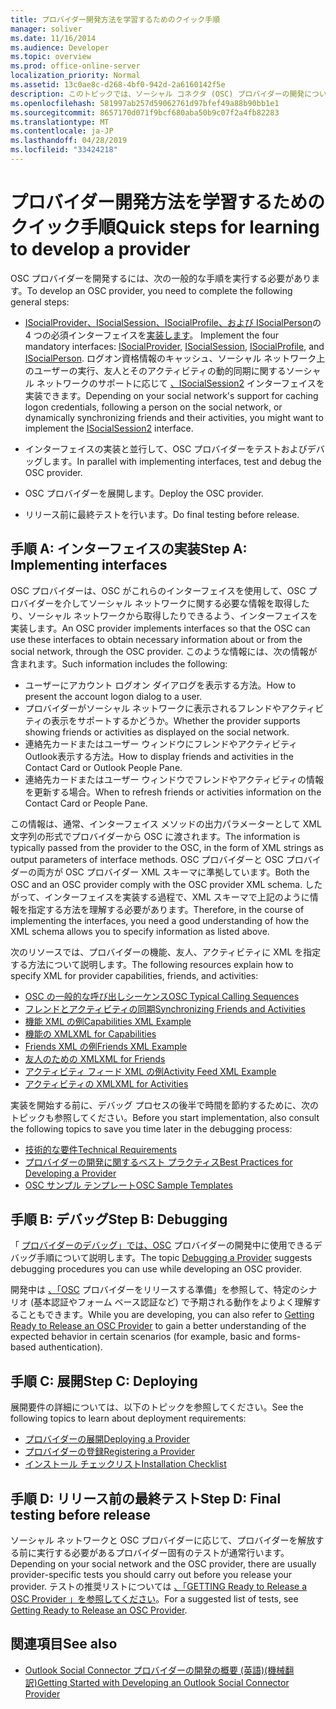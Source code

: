 ```yaml
---
title: プロバイダー開発方法を学習するためのクイック手順
manager: soliver
ms.date: 11/16/2014
ms.audience: Developer
ms.topic: overview
ms.prod: office-online-server
localization_priority: Normal
ms.assetid: 13c0ae8c-d268-4bf0-942d-2a6160142f5e
description: このトピックでは、ソーシャル コネクタ (OSC) プロバイダーの開発についてOutlook手順を示します。
ms.openlocfilehash: 581997ab257d59062761d97bfef49a88b90bb1e1
ms.sourcegitcommit: 8657170d071f9bcf680aba50b9c07f2a4fb82283
ms.translationtype: MT
ms.contentlocale: ja-JP
ms.lasthandoff: 04/28/2019
ms.locfileid: "33424218"
---
```

# <a name="quick-steps-for-learning-to-develop-a-provider"></a><span data-ttu-id="bdbad-103">プロバイダー開発方法を学習するためのクイック手順</span><span class="sxs-lookup"><span data-stu-id="bdbad-103">Quick steps for learning to develop a provider</span></span>

<span data-ttu-id="bdbad-104">OSC プロバイダーを開発するには、次の一般的な手順を実行する必要があります。</span><span class="sxs-lookup"><span data-stu-id="bdbad-104">To develop an OSC provider, you need to complete the following general steps:</span></span>
  
- <span data-ttu-id="bdbad-105">[ISocialProvider、ISocialSession、ISocialProfile、](isocialprovideriunknown.md)[および ISocialPerson](isocialprofileisocialperson.md)の 4 つの必須インターフェイスを[実装します](isocialpersoniunknown.md)。 [](isocialsessioniunknown.md)</span><span class="sxs-lookup"><span data-stu-id="bdbad-105">Implement the four mandatory interfaces: [ISocialProvider](isocialprovideriunknown.md), [ISocialSession](isocialsessioniunknown.md), [ISocialProfile](isocialprofileisocialperson.md), and [ISocialPerson](isocialpersoniunknown.md).</span></span> <span data-ttu-id="bdbad-106">ログオン資格情報のキャッシュ、ソーシャル ネットワーク上のユーザーの実行、友人とそのアクティビティの動的同期に関するソーシャル ネットワークのサポートに応じて [、ISocialSession2](isocialsession2iunknown.md) インターフェイスを実装できます。</span><span class="sxs-lookup"><span data-stu-id="bdbad-106">Depending on your social network's support for caching logon credentials, following a person on the social network, or dynamically synchronizing friends and their activities, you might want to implement the [ISocialSession2](isocialsession2iunknown.md) interface.</span></span> 
    
- <span data-ttu-id="bdbad-107">インターフェイスの実装と並行して、OSC プロバイダーをテストおよびデバッグします。</span><span class="sxs-lookup"><span data-stu-id="bdbad-107">In parallel with implementing interfaces, test and debug the OSC provider.</span></span> 

- <span data-ttu-id="bdbad-108">OSC プロバイダーを展開します。</span><span class="sxs-lookup"><span data-stu-id="bdbad-108">Deploy the OSC provider.</span></span>  

- <span data-ttu-id="bdbad-109">リリース前に最終テストを行います。</span><span class="sxs-lookup"><span data-stu-id="bdbad-109">Do final testing before release.</span></span>
    
## <a name="step-a-implementing-interfaces"></a><span data-ttu-id="bdbad-110">手順 A: インターフェイスの実装</span><span class="sxs-lookup"><span data-stu-id="bdbad-110">Step A: Implementing interfaces</span></span>

<span data-ttu-id="bdbad-111">OSC プロバイダーは、OSC がこれらのインターフェイスを使用して、OSC プロバイダーを介してソーシャル ネットワークに関する必要な情報を取得したり、ソーシャル ネットワークから取得したりできるよう、インターフェイスを実装します。</span><span class="sxs-lookup"><span data-stu-id="bdbad-111">An OSC provider implements interfaces so that the OSC can use these interfaces to obtain necessary information about or from the social network, through the OSC provider.</span></span> <span data-ttu-id="bdbad-112">このような情報には、次の情報が含まれます。</span><span class="sxs-lookup"><span data-stu-id="bdbad-112">Such information includes the following:</span></span>
  
- <span data-ttu-id="bdbad-113">ユーザーにアカウント ログオン ダイアログを表示する方法。</span><span class="sxs-lookup"><span data-stu-id="bdbad-113">How to present the account logon dialog to a user.</span></span>    
- <span data-ttu-id="bdbad-114">プロバイダーがソーシャル ネットワークに表示されるフレンドやアクティビティの表示をサポートするかどうか。</span><span class="sxs-lookup"><span data-stu-id="bdbad-114">Whether the provider supports showing friends or activities as displayed on the social network.</span></span>    
- <span data-ttu-id="bdbad-115">連絡先カードまたはユーザー ウィンドウにフレンドやアクティビティOutlook表示する方法。</span><span class="sxs-lookup"><span data-stu-id="bdbad-115">How to display friends and activities in the Contact Card or Outlook People Pane.</span></span>     
- <span data-ttu-id="bdbad-116">連絡先カードまたはユーザー ウィンドウでフレンドやアクティビティの情報を更新する場合。</span><span class="sxs-lookup"><span data-stu-id="bdbad-116">When to refresh friends or activities information on the Contact Card or People Pane.</span></span>
    
<span data-ttu-id="bdbad-117">この情報は、通常、インターフェイス メソッドの出力パラメーターとして XML 文字列の形式でプロバイダーから OSC に渡されます。</span><span class="sxs-lookup"><span data-stu-id="bdbad-117">The information is typically passed from the provider to the OSC, in the form of XML strings as output parameters of interface methods.</span></span> <span data-ttu-id="bdbad-118">OSC プロバイダーと OSC プロバイダーの両方が OSC プロバイダー XML スキーマに準拠しています。</span><span class="sxs-lookup"><span data-stu-id="bdbad-118">Both the OSC and an OSC provider comply with the OSC provider XML schema.</span></span> <span data-ttu-id="bdbad-119">したがって、インターフェイスを実装する過程で、XML スキーマで上記のように情報を指定する方法を理解する必要があります。</span><span class="sxs-lookup"><span data-stu-id="bdbad-119">Therefore, in the course of implementing the interfaces, you need a good understanding of how the XML schema allows you to specify information as listed above.</span></span> 

<span data-ttu-id="bdbad-120">次のリソースでは、プロバイダーの機能、友人、アクティビティに XML を指定する方法について説明します。</span><span class="sxs-lookup"><span data-stu-id="bdbad-120">The following resources explain how to specify XML for provider capabilities, friends, and activities:</span></span>
  
- [<span data-ttu-id="bdbad-121">OSC の一般的な呼び出しシーケンス</span><span class="sxs-lookup"><span data-stu-id="bdbad-121">OSC Typical Calling Sequences</span></span>](osc-typical-calling-sequences.md)    
- [<span data-ttu-id="bdbad-122">フレンドとアクティビティの同期</span><span class="sxs-lookup"><span data-stu-id="bdbad-122">Synchronizing Friends and Activities</span></span>](synchronizing-friends-and-activities.md)    
- [<span data-ttu-id="bdbad-123">機能 XML の例</span><span class="sxs-lookup"><span data-stu-id="bdbad-123">Capabilities XML Example</span></span>](capabilities-xml-example.md)   
- [<span data-ttu-id="bdbad-124">機能の XML</span><span class="sxs-lookup"><span data-stu-id="bdbad-124">XML for Capabilities</span></span>](xml-for-capabilities.md)    
- [<span data-ttu-id="bdbad-125">Friends XML の例</span><span class="sxs-lookup"><span data-stu-id="bdbad-125">Friends XML Example</span></span>](friends-xml-example.md)    
- [<span data-ttu-id="bdbad-126">友人のための XML</span><span class="sxs-lookup"><span data-stu-id="bdbad-126">XML for Friends</span></span>](xml-for-friends.md)   
- [<span data-ttu-id="bdbad-127">アクティビティ フィード XML の例</span><span class="sxs-lookup"><span data-stu-id="bdbad-127">Activity Feed XML Example</span></span>](activity-feed-xml-example.md)   
- [<span data-ttu-id="bdbad-128">アクティビティの XML</span><span class="sxs-lookup"><span data-stu-id="bdbad-128">XML for Activities</span></span>](xml-for-activities.md)
    
<span data-ttu-id="bdbad-129">実装を開始する前に、デバッグ プロセスの後半で時間を節約するために、次のトピックも参照してください。</span><span class="sxs-lookup"><span data-stu-id="bdbad-129">Before you start implementation, also consult the following topics to save you time later in the debugging process:</span></span>
  
- [<span data-ttu-id="bdbad-130">技術的な要件</span><span class="sxs-lookup"><span data-stu-id="bdbad-130">Technical Requirements</span></span>](technical-requirements.md)    
- [<span data-ttu-id="bdbad-131">プロバイダーの開発に関するベスト プラクティス</span><span class="sxs-lookup"><span data-stu-id="bdbad-131">Best Practices for Developing a Provider</span></span>](best-practices-for-developing-a-provider.md)    
- [<span data-ttu-id="bdbad-132">OSC サンプル テンプレート</span><span class="sxs-lookup"><span data-stu-id="bdbad-132">OSC Sample Templates</span></span>](osc-sample-templates.md)
    
## <a name="step-b-debugging"></a><span data-ttu-id="bdbad-133">手順 B: デバッグ</span><span class="sxs-lookup"><span data-stu-id="bdbad-133">Step B: Debugging</span></span>

<span data-ttu-id="bdbad-134">「 [プロバイダーのデバッグ」では、OSC](debugging-a-provider.md) プロバイダーの開発中に使用できるデバッグ手順について説明します。</span><span class="sxs-lookup"><span data-stu-id="bdbad-134">The topic [Debugging a Provider](debugging-a-provider.md) suggests debugging procedures you can use while developing an OSC provider.</span></span> 
  
<span data-ttu-id="bdbad-135">開発中は [、「OSC](getting-ready-to-release-an-osc-provider.md) プロバイダーをリリースする準備」を参照して、特定のシナリオ (基本認証やフォーム ベース認証など) で予期される動作をよりよく理解することもできます。</span><span class="sxs-lookup"><span data-stu-id="bdbad-135">While you are developing, you can also refer to [Getting Ready to Release an OSC Provider](getting-ready-to-release-an-osc-provider.md) to gain a better understanding of the expected behavior in certain scenarios (for example, basic and forms-based authentication).</span></span> 
  
## <a name="step-c-deploying"></a><span data-ttu-id="bdbad-136">手順 C: 展開</span><span class="sxs-lookup"><span data-stu-id="bdbad-136">Step C: Deploying</span></span>

<span data-ttu-id="bdbad-137">展開要件の詳細については、以下のトピックを参照してください。</span><span class="sxs-lookup"><span data-stu-id="bdbad-137">See the following topics to learn about deployment requirements:</span></span>
  
- [<span data-ttu-id="bdbad-138">プロバイダーの展開</span><span class="sxs-lookup"><span data-stu-id="bdbad-138">Deploying a Provider</span></span>](deploying-a-provider.md)    
- [<span data-ttu-id="bdbad-139">プロバイダーの登録</span><span class="sxs-lookup"><span data-stu-id="bdbad-139">Registering a Provider</span></span>](registering-a-provider.md)   
- [<span data-ttu-id="bdbad-140">インストール チェックリスト</span><span class="sxs-lookup"><span data-stu-id="bdbad-140">Installation Checklist</span></span>](installation-checklist.md)
    
## <a name="step-d-final-testing-before-release"></a><span data-ttu-id="bdbad-141">手順 D: リリース前の最終テスト</span><span class="sxs-lookup"><span data-stu-id="bdbad-141">Step D: Final testing before release</span></span>

<span data-ttu-id="bdbad-142">ソーシャル ネットワークと OSC プロバイダーに応じて、プロバイダーを解放する前に実行する必要があるプロバイダー固有のテストが通常行います。</span><span class="sxs-lookup"><span data-stu-id="bdbad-142">Depending on your social network and the OSC provider, there are usually provider-specific tests you should carry out before you release your provider.</span></span> <span data-ttu-id="bdbad-143">テストの推奨リストについては [、「GETTING Ready to Release a OSC Provider 」を参照してください](getting-ready-to-release-an-osc-provider.md)。</span><span class="sxs-lookup"><span data-stu-id="bdbad-143">For a suggested list of tests, see [Getting Ready to Release an OSC Provider](getting-ready-to-release-an-osc-provider.md).</span></span>
  
## <a name="see-also"></a><span data-ttu-id="bdbad-144">関連項目</span><span class="sxs-lookup"><span data-stu-id="bdbad-144">See also</span></span>

- [<span data-ttu-id="bdbad-145">Outlook Social Connector プロバイダーの開発の概要 (英語)(機械翻訳)</span><span class="sxs-lookup"><span data-stu-id="bdbad-145">Getting Started with Developing an Outlook Social Connector Provider</span></span>](getting-started-with-developing-an-outlook-social-connector-provider.md)


